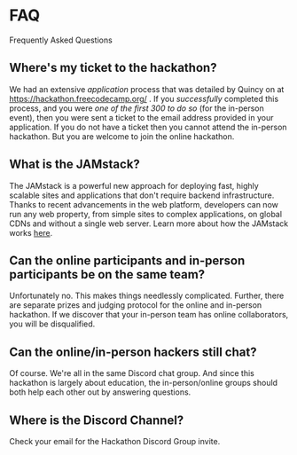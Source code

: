 # FAQ
Frequently Asked Questions

## Where's my ticket to the hackathon?
We had an extensive *application* process that was detailed by Quincy on at https://hackathon.freecodecamp.org/ . If you *successfully* completed this process, and you were *one of the first 300 to do so* (for the in-person event), then you were sent a ticket to the email address provided in your application. If you do not have a ticket then you cannot attend the in-person hackathon. But you are welcome to join the online hackathon.

## What is the JAMstack?
The JAMstack is a powerful new approach for deploying fast, highly scalable sites and applications that don't require backend infrastructure. Thanks to recent advancements in the web platform, developers can now run any web property, from simple sites to complex applications, on global CDNs and without a single web server. Learn more about how the JAMstack works [here](https://jamstackconf.com/what-is-jamstack).

## Can the online participants and in-person participants be on the same team?
Unfortunately no. This makes things needlessly complicated. Further, there are separate prizes and judging protocol for the online and in-person hackathon. If we discover that your in-person team has online collaborators, you will be disqualified.

## Can the online/in-person hackers still chat?
Of course. We're all in the same Discord chat group. And since this hackathon is largely about education, the in-person/online groups should both help each other out by answering questions.

## Where is the Discord Channel?
Check your email for the Hackathon Discord Group invite.
